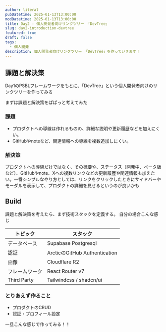 ```yaml
---
author: literal
pubDatetime: 2025-01-13T13:00:00
modDatetime: 2025-01-13T13:00:00
title: Day2 - 個人開発者向けリンクツリー 「DevTree」
slug: day2-introduction-devtree
featured: true
draft: false
tags:
  - 個人開発
description: 個人開発者向けリンクツリー 「DevTree」を作っていきます！
---
```


## 課題と解決策

Day1のPSBLフレームワークをもとに、「DevTree」という個人開発者向けのリンクツリーを作ってみる

まずは課題と解決策をぱぱっと考えてみた

### 課題

- プロダクトへの導線は作れるものの、詳細な説明や更新履歴などを加えにくい。
- GitHubやnoteなど、関連情報への導線を複数追加しにくい。

### 解決策

プロダクトへの導線だけではなく、その概要や、ステータス（開発中、ベータ版など）、GitHubやnote、Xへの複数リンクなどの更新履歴や関連情報も加えたい。一番シンプルなやり方としては、リンクをクリックしたときにサイドバーやモーダルを表示して、プロダクトの詳細を見せるというのが良いかも

## Build

課題と解決策を考えたら、まず技術スタックを定義する。
自分の場合こんな感じ

| トピック       | スタック                      |
| -------------- | ----------------------------- |
| データベース   | Supabase Postgresql           |
| 認証           | ArcticのGitHub Authentication |
| 画像           | Cloudflare R2                 |
| フレームワーク | React Router v7               |
| Third Party    | Tailwindcss / shadcn/ui       |

### とりあえず作ること

- プロダクトのCRUD
- 認証・プロフィール設定

一旦こんな感じで作ってみる！！
